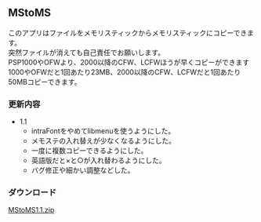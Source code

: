 MStoMS
----

このアプリはファイルをメモリスティックからメモリスティックにコピーできます。  
突然ファイルが消えても自己責任でお願いします。  
PSP1000やOFWより、2000以降のCFW、LCFWほうが早くコピーができます  
1000やOFWだと1回あたり23MB、2000以降のCFW、LCFWだと1回あたり50MBコピーできます。

### 更新内容
* 1.1
    * intraFontをやめてlibmenuを使うようにした。
    * メモステの入れ替えが少なくなるようにした。
    * 一度に複数コピーできるようにした。
    * 英語版だと×と○が入れ替わるようにした。
    * バグ修正や細かい調整などした。

### ダウンロード
[MStoMS1.1.zip](./download/MStoMS1.1.zip)
